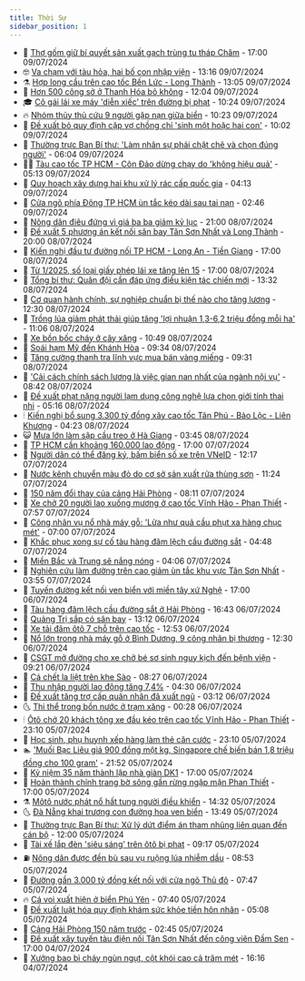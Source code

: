 ```yaml
---
title: Thời Sự
sidebar_position: 1
---
```


<!-- vnexpress-thoi-su:START -->
- 🦒 [Thợ gốm giữ bí quyết sản xuất gạch trùng tu tháp Chăm](https://vnexpress.net/tho-gom-giu-bi-quyet-san-xuat-gach-trung-tu-thap-cham-4767505.html) - 17:00 09/07/2024
- 🤓 [Va chạm với tàu hỏa, hai bố con nhập viện](https://vnexpress.net/va-cham-voi-tau-hoa-hai-bo-con-nhap-vien-4768055.html) - 13:16 09/07/2024
- ⚗️ [Hợp long cầu trên cao tốc Bến Lức - Long Thành](https://vnexpress.net/hop-long-cau-tren-cao-toc-ben-luc-long-thanh-4768058.html) - 13:05 09/07/2024
- 🌊 [Hơn 500 công sở ở Thanh Hóa bỏ không](https://vnexpress.net/hon-500-cong-so-o-thanh-hoa-bo-khong-4768044.html) - 12:04 09/07/2024
- 🎓 [Cô gái lái xe máy &#39;diễn xiếc&#39; trên đường bị phạt](https://vnexpress.net/co-gai-lai-xe-may-dien-xiec-tren-duong-bi-phat-4768020.html) - 10:24 09/07/2024
- 🔥 [Nhóm thủy thủ cứu 9 người gặp nạn giữa biển](https://vnexpress.net/nhom-thuy-thu-cuu-9-nguoi-gap-nan-giua-bien-4768036.html) - 10:23 09/07/2024
- 🦏 [Đề xuất bỏ quy định cặp vợ chồng chỉ &#39;sinh một hoặc hai con&#39;](https://vnexpress.net/de-xuat-bo-quy-dinh-cap-vo-chong-chi-sinh-mot-hoac-hai-con-4767817.html) - 10:02 09/07/2024
- 👺 [Thường trực Ban Bí thư: &#39;Làm nhân sự phải chặt chẽ và chọn đúng người&#39;](https://vnexpress.net/thuong-truc-ban-bi-thu-lam-nhan-su-phai-chat-che-va-chon-dung-nguoi-4767875.html) - 06:04 09/07/2024
- 🧑‍🏫 [Tàu cao tốc TP HCM - Côn Đảo dừng chạy do &#39;không hiệu quả&#39;](https://vnexpress.net/tau-cao-toc-tp-hcm-con-dao-dung-chay-do-khong-hieu-qua-4767861.html) - 05:13 09/07/2024
- 🚦 [Quy hoạch xây dựng hai khu xử lý rác cấp quốc gia](https://vnexpress.net/quy-hoach-xay-dung-hai-khu-xu-ly-rac-cap-quoc-gia-4767720.html) - 04:13 09/07/2024
- 🎉 [Cửa ngõ phía Đông TP HCM ùn tắc kéo dài sau tai nạn](https://vnexpress.net/cua-ngo-phia-dong-tp-hcm-un-tac-keo-dai-sau-tai-nan-4767736.html) - 02:46 09/07/2024
- 🦒 [Nông dân điêu đứng vì giá ba ba giảm kỷ lục](https://vnexpress.net/nong-dan-dieu-dung-vi-gia-ba-ba-giam-ky-luc-4767542.html) - 21:00 08/07/2024
- 🤗 [Đề xuất 5 phương án kết nối sân bay Tân Sơn Nhất và Long Thành](https://vnexpress.net/de-xuat-5-phuong-an-ket-noi-san-bay-tan-son-nhat-va-long-thanh-4767649.html) - 20:00 08/07/2024
- 💼 [Kiến nghị đầu tư đường nối TP HCM - Long An - Tiền Giang](https://vnexpress.net/kien-nghi-dau-tu-duong-noi-tp-hcm-long-an-tien-giang-4767661.html) - 17:00 08/07/2024
- 🤩 [Từ 1/2025, số loại giấy phép lái xe tăng lên 15](https://vnexpress.net/tu-1-2025-so-loai-giay-phep-lai-xe-tang-len-15-4767388.html) - 17:00 08/07/2024
- 🤡 [Tổng bí thư: Quân đội cần đáp ứng điều kiện tác chiến mới](https://vnexpress.net/tong-bi-thu-quan-doi-can-dap-ung-dieu-kien-tac-chien-moi-4767617.html) - 13:32 08/07/2024
- 💯 [Cơ quan hành chính, sự nghiệp chuẩn bị thế nào cho tăng lương](https://vnexpress.net/co-quan-hanh-chinh-su-nghiep-chuan-bi-the-nao-cho-tang-luong-4767493.html) - 12:30 08/07/2024
- 👺 [Trồng lúa giảm phát thải giúp tăng &#39;lợi nhuận 1,3-6,2 triệu đồng mỗi ha&#39;](https://vnexpress.net/trong-lua-giam-phat-thai-giup-tang-loi-nhuan-1-3-6-2-trieu-dong-moi-ha-4767594.html) - 11:06 08/07/2024
- 🌮 [Xe bồn bốc cháy ở cây xăng](https://vnexpress.net/xe-bon-boc-chay-o-cay-xang-4767595.html) - 10:49 08/07/2024
- 🥸 [Soái hạm Mỹ đến Khánh Hòa](https://vnexpress.net/soai-ham-my-den-khanh-hoa-4767540.html) - 09:34 08/07/2024
- 🐻 [Tăng cường thanh tra lĩnh vực mua bán vàng miếng](https://vnexpress.net/tang-cuong-thanh-tra-linh-vuc-mua-ban-vang-mieng-4767561.html) - 09:31 08/07/2024
- 👀 [&#39;Cải cách chính sách lương là việc gian nan nhất của ngành nội vụ&#39;](https://vnexpress.net/cai-cach-chinh-sach-luong-la-viec-gian-nan-nhat-cua-nganh-noi-vu-4767497.html) - 08:42 08/07/2024
- 🤔 [Đề xuất phạt nặng người lạm dụng công nghệ lựa chọn giới tính thai nhi](https://vnexpress.net/de-xuat-phat-nang-nguoi-lam-dung-cong-nghe-lua-chon-gioi-tinh-thai-nhi-4767285.html) - 05:16 08/07/2024
- 🕯 [Kiến nghị bổ sung 3.300 tỷ đồng xây cao tốc Tân Phú - Bảo Lộc - Liên Khương](https://vnexpress.net/kien-nghi-bo-sung-3-300-ty-dong-xay-cao-toc-tan-phu-bao-loc-lien-khuong-4767350.html) - 04:23 08/07/2024
- 😺 [Mưa lớn làm sập cầu treo ở Hà Giang](https://vnexpress.net/mua-lon-lam-sap-cau-treo-o-ha-giang-4767276.html) - 03:45 08/07/2024
- 🦆 [TP HCM cần khoảng 160.000 lao động](https://vnexpress.net/tp-hcm-can-khoang-160-000-lao-dong-4767142.html) - 17:00 07/07/2024
- 🧰 [Người dân có thể đăng ký, bấm biển số xe trên VNeID](https://vnexpress.net/nguoi-dan-co-the-dang-ky-bam-bien-so-xe-tren-vneid-4767153.html) - 12:17 07/07/2024
- 🦍 [Nước kênh chuyển màu đỏ do cơ sở sản xuất rửa thùng sơn](https://vnexpress.net/nuoc-kenh-chuyen-mau-do-do-co-so-san-xuat-rua-thung-son-4767165.html) - 11:24 07/07/2024
- 🧰 [150 năm đổi thay của cảng Hải Phòng](https://vnexpress.net/150-nam-doi-thay-cua-cang-hai-phong-4766705.html) - 08:11 07/07/2024
- 💃 [Xe chở 20 người lao xuống mương ở cao tốc Vĩnh Hảo - Phan Thiết](https://vnexpress.net/xe-cho-20-nguoi-lao-xuong-muong-o-cao-toc-vinh-hao-phan-thiet-4767118.html) - 07:57 07/07/2024
- 🧰 [Công nhân vụ nổ nhà máy gỗ: &#39;Lửa như quả cầu phụt xa hàng chục mét&#39;](https://vnexpress.net/cong-nhan-vu-no-nha-may-go-lua-nhu-qua-cau-phut-xa-hang-chuc-met-4767108.html) - 07:00 07/07/2024
- 🚀 [Khắc phục xong sự cố tàu hàng đâm lệch cầu đường sắt](https://vnexpress.net/khac-phuc-xong-su-co-tau-hang-dam-lech-cau-duong-sat-4767077.html) - 04:48 07/07/2024
- 🎊 [Miền Bắc và Trung sẽ nắng nóng](https://vnexpress.net/mien-bac-va-trung-se-nang-nong-4767074.html) - 04:06 07/07/2024
- 🤭 [Nghiên cứu làm đường trên cao giảm ùn tắc khu vực Tân Sơn Nhất](https://vnexpress.net/nghien-cuu-lam-duong-tren-cao-giam-un-tac-khu-vuc-tan-son-nhat-4767076.html) - 03:55 07/07/2024
- 🤗 [Tuyến đường kết nối ven biển với miền tây xứ Nghệ](https://vnexpress.net/tuyen-duong-ket-noi-ven-bien-voi-mien-tay-xu-nghe-4766877.html) - 17:00 06/07/2024
- 🌈 [Tàu hàng đâm lệch cầu đường sắt ở Hải Phòng](https://vnexpress.net/tau-hang-dam-lech-cau-duong-sat-o-hai-phong-4766988.html) - 16:43 06/07/2024
- 🦣 [Quảng Trị sắp có sân bay](https://vnexpress.net/quang-tri-sap-co-san-bay-4766940.html) - 13:12 06/07/2024
- 🎡 [Xe tải đâm ôtô 7 chỗ trên cao tốc](https://vnexpress.net/xe-tai-dam-oto-7-cho-tren-cao-toc-4766951.html) - 12:53 06/07/2024
- 🦏 [Nổ lớn trong nhà máy gỗ ở Bình Dương, 9 công nhân bị thương](https://vnexpress.net/no-lon-trong-nha-may-go-o-binh-duong-9-cong-nhan-bi-thuong-4766947.html) - 12:30 06/07/2024
- 🎊 [CSGT mở đường cho xe chở bé sơ sinh nguy kịch đến bệnh viện](https://vnexpress.net/csgt-mo-duong-cho-xe-cho-be-so-sinh-nguy-kich-den-benh-vien-4766913.html) - 09:21 06/07/2024
- 🫶 [Cá chết la liệt trên khe Sào](https://vnexpress.net/ca-chet-la-liet-tren-khe-sao-4766791.html) - 08:27 06/07/2024
- 🤔 [Thu nhập người lao động tăng 7,4%](https://vnexpress.net/thu-nhap-nguoi-lao-dong-tang-7-4-4766786.html) - 04:30 06/07/2024
- 🤠 [Đề xuất tăng trợ cấp quân nhân đã xuất ngũ](https://vnexpress.net/de-xuat-tang-tro-cap-quan-nhan-da-xuat-ngu-4766781.html) - 03:12 06/07/2024
- 🌜 [Thi thể trong bồn nước ở trạm xăng](https://vnexpress.net/thi-the-trong-bon-nuoc-o-tram-xang-4766757.html) - 00:28 06/07/2024
- 🕯 [Ôtô chở 20 khách tông xe đầu kéo trên cao tốc Vĩnh Hảo - Phan Thiết](https://vnexpress.net/oto-cho-20-khach-tong-xe-dau-keo-tren-cao-toc-vinh-hao-phan-thiet-4766748.html) - 23:10 05/07/2024
- 🤔 [Học sinh, phụ huynh xếp hàng làm thẻ căn cước](https://vnexpress.net/hoc-sinh-phu-huynh-xep-hang-lam-the-can-cuoc-4766587.html) - 23:10 05/07/2024
- 🏊 [&#39;Muối Bạc Liêu giá 900 đồng một kg, Singapore chế biến bán 1,8 triệu đồng cho 100 gram&#39;](https://vnexpress.net/muoi-bac-lieu-gia-900-dong-mot-kg-singapore-che-bien-ban-1-8-trieu-dong-cho-100-gram-4766691.html) - 21:52 05/07/2024
- 🌮 [Kỷ niệm 35 năm thành lập nhà giàn DK1](https://vnexpress.net/nha-gian-dk1-4766708.html) - 17:00 05/07/2024
- 🫣 [Hoàn thành chỉnh trang bờ sông gần rừng ngập mặn Phan Thiết](https://vnexpress.net/hoan-thanh-chinh-trang-bo-song-gan-rung-ngap-man-phan-thiet-4766673.html) - 17:00 05/07/2024
- ⚗️ [Môtô nước phát nổ hất tung người điều khiển](https://vnexpress.net/moto-nuoc-phat-no-hat-tung-nguoi-dieu-khien-4766648.html) - 14:32 05/07/2024
- 🌜 [Đà Nẵng khai trương con đường hoa ven biển](https://vnexpress.net/da-nang-khai-truong-con-duong-hoa-ven-bien-4766681.html) - 13:49 05/07/2024
- 🌁 [Thường trực Ban Bí thư: Xử lý dứt điểm án tham nhũng liên quan đến cán bộ](https://vnexpress.net/thuong-truc-ban-bi-thu-xu-ly-dut-diem-an-tham-nhung-lien-quan-den-can-bo-4766676.html) - 12:00 05/07/2024
- 🐲 [Tài xế lắp đèn &#39;siêu sáng&#39; trên ôtô bị phạt](https://vnexpress.net/tai-xe-lap-den-sieu-sang-tren-oto-bi-phat-4766622.html) - 09:17 05/07/2024
- ⛽️ [Nông dân được đền bù sau vụ ruộng lúa nhiễm dầu](https://vnexpress.net/nong-dan-duoc-den-bu-sau-vu-ruong-lua-nhiem-dau-4766595.html) - 08:53 05/07/2024
- 🗽 [Đường gần 3.000 tỷ đồng kết nối với cửa ngõ Thủ đô](https://vnexpress.net/duong-gan-3-000-ty-dong-ket-noi-voi-cua-ngo-thu-do-4765722.html) - 07:47 05/07/2024
- 🔥 [Cá voi xuất hiện ở biển Phú Yên](https://vnexpress.net/ca-voi-xuat-hien-o-bien-phu-yen-4766558.html) - 07:40 05/07/2024
- 💯 [Đề xuất luật hóa quy định khám sức khỏe tiền hôn nhân](https://vnexpress.net/de-xuat-luat-hoa-quy-dinh-kham-suc-khoe-tien-hon-nhan-4766387.html) - 05:08 05/07/2024
- 🦆 [Cảng Hải Phòng 150 năm trước](https://vnexpress.net/cang-hai-phong-150-nam-truoc-4765876.html) - 02:45 05/07/2024
- 🫣 [Đề xuất xây tuyến tàu điện nối Tân Sơn Nhất đến công viên Đầm Sen](https://vnexpress.net/de-xuat-xay-tuyen-tau-dien-noi-tan-son-nhat-den-cong-vien-dam-sen-4766295.html) - 17:00 04/07/2024
- 🤡 [Xưởng bao bì cháy ngùn ngụt, cột khói cao cả trăm mét](https://vnexpress.net/xuong-bao-bi-chay-ngun-ngut-cot-khoi-cao-ca-tram-met-4766304.html) - 16:16 04/07/2024<!-- vnexpress-thoi-su:END -->